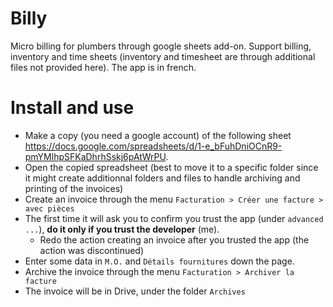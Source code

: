 # Billy

Micro billing for plumbers through google sheets add-on. 
Support billing, inventory and time sheets (inventory and timesheet are through additional files not provided here). The app is in french.

# Install and use

* Make a copy (you need a google account) of the following sheet https://docs.google.com/spreadsheets/d/1-e_bFuhDniOCnR9-pmYMlhpSFKaDhrhSskj6pAtWrPU.
* Open the copied spreadsheet (best to move it to a specific folder since it might create additionnal folders and files to handle archiving and printing of the invoices)
* Create an invoice through the menu `Facturation > Créer une facture > avec pièces`
* The first time it will ask you to confirm you trust the app (under `advanced ...`), **do it only if you trust the developer** (me).
  * Redo the action creating an invoice after you trusted the app (the action was discontinued)
* Enter some data in `M.O.` and `Détails fournitures` down the page.
* Archive the invoice through the menu `Facturation > Archiver la facture`
* The invoice will be in Drive, under the folder `Archives`
